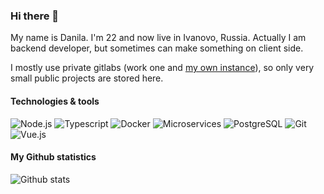 ### Hi there 👋

My name is Danila. I'm 22 and now live in Ivanovo, Russia. Actually I am backend developer, but sometimes can make something on client side.

I mostly use private gitlabs (work one and [my own instance](https://git.wbydc.io)), so only very small public projects are stored here.

#### Technologies & tools
![Node.js](https://img.shields.io/badge/-Node.js-262626?style=flat-square&logo=Node.js)
![Typescript](https://img.shields.io/badge/-Typescript-262626?style=flat-square&logo=Typescript)
![Docker](https://img.shields.io/badge/-Docker-262626?style=flat-square&logo=Docker)
![Microservices](https://img.shields.io/badge/-Microservices-262626?style=flat-square&logo=Microservices)
![PostgreSQL](https://img.shields.io/badge/-PostgreSQL-262626?style=flat-square&logo=PostgreSQL)
![Git](https://img.shields.io/badge/-Git-262626?style=flat-square&logo=Git)
![Vue.js](https://img.shields.io/badge/-Vue.js-262626?style=flat-square&logo=Vue.js)

#### My Github statistics
![Github stats](https://github-readme-stats.vercel.app/api?username=wbydc&count_private=true&show_icons=true&line_height=25&include_all_commits=true&hide=contribs&hide_title=true&title_color=ffffff&bg_color=3b3c3d&text_color=b1aea6&icon_color=f0f0f0)
